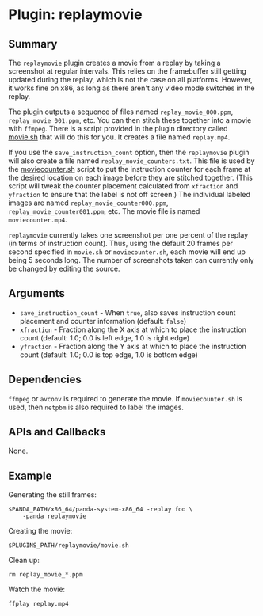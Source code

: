 Plugin: replaymovie
===========

Summary
-------

The `replaymovie` plugin creates a movie from a replay by taking a screenshot at regular intervals. This relies on the framebuffer still getting updated during the replay, which is not the case on all platforms. However, it works fine on x86, as long as there aren't any video mode switches in the replay.

The plugin outputs a sequence of files named `replay_movie_000.ppm`, `replay_movie_001.ppm`, etc. You can then stitch these together into a movie with `ffmpeg`. There is a script provided in the plugin directory called [movie.sh](movie.sh) that will do this for you. It creates a file named `replay.mp4`.

If you use the `save_instruction_count` option, then the `replaymovie` plugin will also create a file named `replay_movie_counters.txt`.  This file is used by the [moviecounter.sh](moviecounter.sh) script to put the instruction counter for each frame at the desired location on each image before they are stitched together.  (This script will tweak the counter placement calculated from `xfraction` and `yfraction` to ensure that the label is not off screen.)  The individual labeled images are named `replay_movie_counter000.ppm`, `replay_movie_counter001.ppm`, etc.  The movie file is named `moviecounter.mp4`.

`replaymovie` currently takes one screenshot per one percent of the replay (in terms of instruction count). Thus, using the default 20 frames per second specified in `movie.sh` or `moviecounter.sh`, each movie will end up being 5 seconds long. The number of screenshots taken can currently only be changed by editing the source.

Arguments
---------

* `save_instruction_count` - When `true`, also saves instruction count placement and counter information (default:  `false`)
* `xfraction` - Fraction along the X axis at which to place the instruction count (default:  1.0; 0.0 is left edge, 1.0 is right edge)
* `yfraction` - Fraction along the Y axis at which to place the instruction count (default:  1.0; 0.0 is top edge, 1.0 is bottom edge)

Dependencies
------------

`ffmpeg` or `avconv` is required to generate the movie.
If `moviecounter.sh` is used, then `netpbm` is also required to label the images.

APIs and Callbacks
------------------

None.

Example
-------

Generating the still frames:

    $PANDA_PATH/x86_64/panda-system-x86_64 -replay foo \
        -panda replaymovie

Creating the movie:

    $PLUGINS_PATH/replaymovie/movie.sh

Clean up:

    rm replay_movie_*.ppm

Watch the movie:

    ffplay replay.mp4

